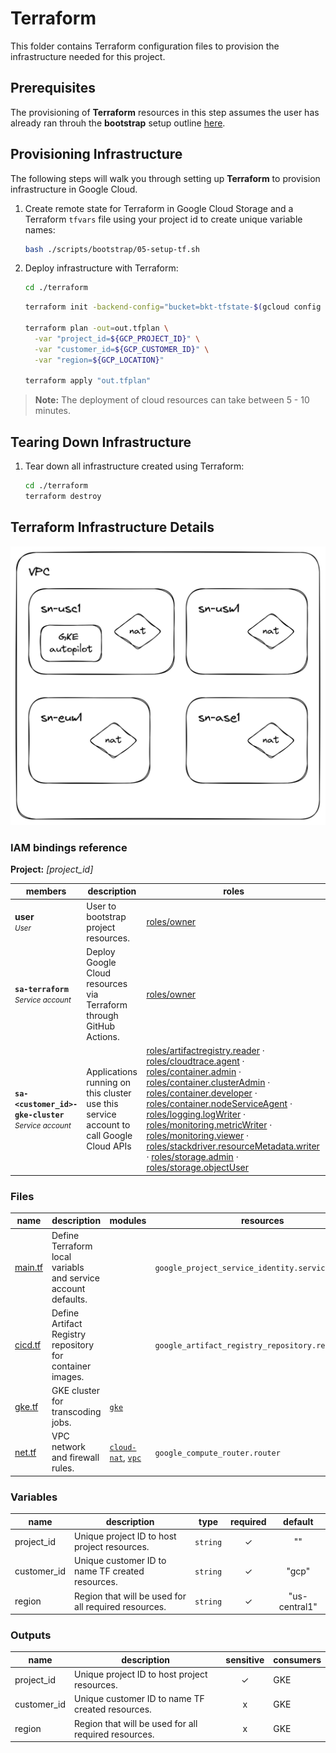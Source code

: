 # Terraform

This folder contains Terraform configuration files to provision the
infrastructure needed for this project.

## Prerequisites

The provisioning of **Terraform** resources in this step assumes the user has
already ran throuh the **bootstrap** setup outline [here]().

## Provisioning Infrastructure

The following steps will walk you through setting up **Terraform** to provision
infrastructure in Google Cloud.

1. Create remote state for Terraform in Google Cloud Storage and a Terraform
`tfvars` file using your project id to create unique variable names:

    ```bash
    bash ./scripts/bootstrap/05-setup-tf.sh
    ```

2. Deploy infrastructure with Terraform:

    ```bash
    cd ./terraform
    ```

    ```bash
    terraform init -backend-config="bucket=bkt-tfstate-$(gcloud config get project)"

    terraform plan -out=out.tfplan \
      -var "project_id=${GCP_PROJECT_ID}" \
      -var "customer_id=${GCP_CUSTOMER_ID}" \
      -var "region=${GCP_LOCATION}"

    terraform apply "out.tfplan"
    ```

> __Note:__ The deployment of cloud resources can take between 5 - 10 minutes.

## Tearing Down Infrastructure

1. Tear down all infrastructure created using Terraform:

    ```bash
    cd ./terraform
    terraform destroy
    ```

## Terraform Infrastructure Details

![Terraform architecture](/docs/images/arch.png)

### IAM bindings reference

**Project:** <i>[project_id]</i>

| members | description | roles |
|---|---|---|
|<b>user</b><br><small><i>User</i></small>|User to bootstrap project resources.|[roles/owner](https://cloud.google.com/iam/docs/understanding-roles#owner) |
|<b>`sa-terraform`</b><br><small><i>Service account</i></small>|Deploy Google Cloud resources via Terraform through GitHub Actions.| [roles/owner](https://cloud.google.com/iam/docs/understanding-roles#owner)|
|<b>`sa-<customer_id>-gke-cluster`</b><br><small><i>Service account</i></small>|Applications running on this cluster use this service account to call Google Cloud APIs| [roles/artifactregistry.reader](https://cloud.google.com/iam/docs/understanding-roles#artifactregistry.reader) · [roles/cloudtrace.agent](https://cloud.google.com/iam/docs/understanding-roles#cloudtrace.agent) · [roles/container.admin](https://cloud.google.com/iam/docs/understanding-roles#container.admin) · [roles/container.clusterAdmin](https://cloud.google.com/iam/docs/understanding-roles#container.clusterAdmin) · [roles/container.developer](https://cloud.google.com/iam/docs/understanding-roles#container.developer) · [roles/container.nodeServiceAgent](https://cloud.google.com/iam/docs/understanding-roles#container.nodeServiceAgent) · [roles/logging.logWriter](https://cloud.google.com/iam/docs/understanding-roles#logging.logWriter) · [roles/monitoring.metricWriter](https://cloud.google.com/iam/docs/understanding-roles#monitoring.metricWriter) · [roles/monitoring.viewer](https://cloud.google.com/iam/docs/understanding-roles#monitoring.viewer) · [roles/stackdriver.resourceMetadata.writer](https://cloud.google.com/iam/docs/understanding-roles#stackdriver.resourceMetadata.writer) · [roles/storage.admin](https://cloud.google.com/iam/docs/understanding-roles#storage.admin) · [roles/storage.objectUser](https://cloud.google.com/iam/docs/understanding-roles#storage.objectUser) |


### Files

| name | description | modules | resources |
|---|---|---|---|
| [main.tf](./main.tf) | Define Terraform local variabls and service account defaults. |  | `google_project_service_identity.service_identity` |
| [cicd.tf](./cicd.tf) | Define Artifact Registry repository for container images. |  | `google_artifact_registry_repository.repo` |
| [gke.tf](./gke.tf) | GKE cluster for transcoding jobs. | [`gke`](https://registry.terraform.io/modules/terraform-google-modules/kubernetes-engine/google/latest/submodules/beta-autopilot-private-cluster) |  |
| [net.tf](./net.tf) | VPC network and firewall rules. | [`cloud-nat`](https://registry.terraform.io/modules/terraform-google-modules/cloud-nat/google/latest), [`vpc`](https://registry.terraform.io/modules/terraform-google-modules/network/google/latest) | `google_compute_router.router` |

### Variables

| name | description | type | required | default |
|---|---|:---:|:---:|:---:|
| project_id | Unique project ID to host project resources. | `string` | ✓ | "" |
| customer_id | Unique customer ID to name TF created resources. | `string` | ✓ | "gcp" |
| region | Region that will be used for all required resources. | `string` | ✓ | "us-central1" |

### Outputs

| name | description | sensitive | consumers |
|---|---|:---:|---|
| project_id | Unique project ID to host project resources. | ✓ | GKE |
| customer_id | Unique customer ID to name TF created resources. | x | GKE |
| region | Region that will be used for all required resources. | x | GKE |
